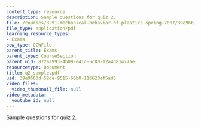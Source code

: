 ```yaml
---
content_type: resource
description: Sample questions for quiz 2.
file: /courses/3-91-mechanical-behavior-of-plastics-spring-2007/39e9663d52de951566b0116620ef5ad5_q2_sample.pdf
file_type: application/pdf
learning_resource_types:
- Exams
ocw_type: OCWFile
parent_title: Exams
parent_type: CourseSection
parent_uid: 872aa993-4b09-e41c-5c80-12a4d81477ae
resourcetype: Document
title: q2_sample.pdf
uid: 39e9663d-52de-9515-66b0-116620ef5ad5
video_files:
  video_thumbnail_file: null
video_metadata:
  youtube_id: null
---
```

Sample questions for quiz 2.

